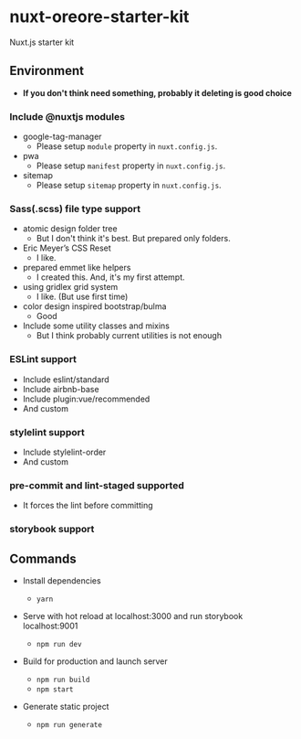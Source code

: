 # nuxt-oreore-starter-kit

Nuxt.js starter kit

## Environment

- __If you don't think need something, probably it deleting is good choice__

### Include @nuxtjs modules

- google-tag-manager
  - Please setup `module` property in `nuxt.config.js`.
- pwa
  - Please setup `manifest` property in `nuxt.config.js`.
- sitemap
  - Please setup `sitemap` property in `nuxt.config.js`.

### Sass(.scss) file type support

- atomic design folder tree
  - But I don't think it's best. But prepared only folders.
- Eric Meyer’s CSS Reset
  - I like.
- prepared emmet like helpers
  - I created this. And, it's my first attempt.
- using gridlex grid system
  - I like. (But use first time)
- color design inspired bootstrap/bulma
  - Good
- Include some utility classes and mixins
  - But I think probably current utilities is not enough
  
### ESLint support

- Include eslint/standard
- Include airbnb-base
- Include plugin:vue/recommended
- And custom

### stylelint support

- Include stylelint-order
- And custom

### pre-commit and lint-staged supported

- It forces the lint before committing

### storybook support

## Commands

- Install dependencies
  - `yarn`

- Serve with hot reload at localhost:3000 and run storybook localhost:9001
  - `npm run dev`

- Build for production and launch server
  - `npm run build`
  - `npm start`

- Generate static project
  - `npm run generate`

